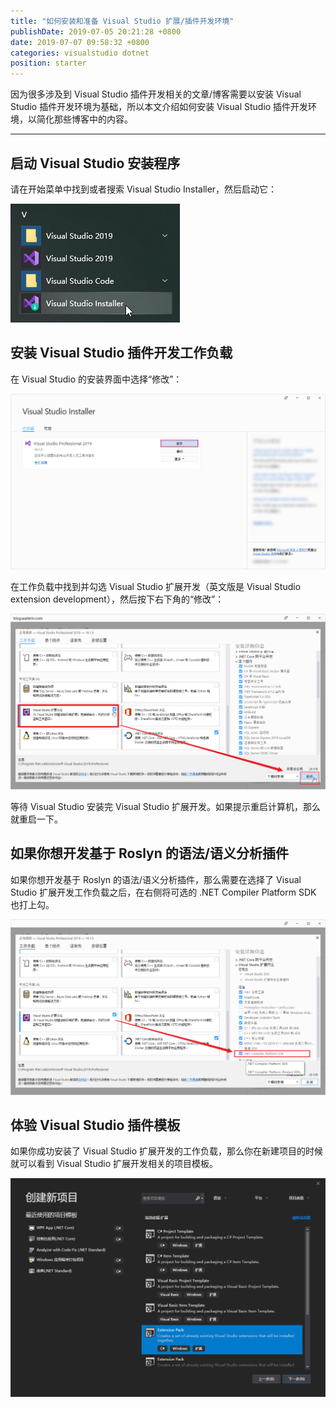 ```yaml
---
title: "如何安装和准备 Visual Studio 扩展/插件开发环境"
publishDate: 2019-07-05 20:21:28 +0800
date: 2019-07-07 09:58:32 +0800
categories: visualstudio dotnet
position: starter
---
```


因为很多涉及到 Visual Studio 插件开发相关的文章/博客需要以安装 Visual Studio 插件开发环境为基础，所以本文介绍如何安装 Visual Studio 插件开发环境，以简化那些博客中的内容。

---

## 启动 Visual Studio 安装程序

请在开始菜单中找到或者搜索 Visual Studio Installer，然后启动它：

![找到并且启动 Visual Studio Installer](/static/posts/2019-07-05-20-10-40.png)

## 安装 Visual Studio 插件开发工作负载

在 Visual Studio 的安装界面中选择“修改”：

![修改](/static/posts/2019-07-05-20-12-15.png)

在工作负载中找到并勾选 Visual Studio 扩展开发（英文版是 Visual Studio extension development），然后按下右下角的“修改”： 

![勾选 Visual Studio 扩展开发负载](/static/posts/2019-07-05-20-17-03.png)

等待 Visual Studio 安装完 Visual Studio 扩展开发。如果提示重启计算机，那么就重启一下。

## 如果你想开发基于 Roslyn 的语法/语义分析插件

如果你想开发基于 Roslyn 的语法/语义分析插件，那么需要在选择了 Visual Studio 扩展开发工作负载之后，在右侧将可选的 .NET Compiler Platform SDK 也打上勾。

![.NET Compiler Platform SDK](/static/posts/2019-07-07-09-57-09.png)

## 体验 Visual Studio 插件模板

如果你成功安装了 Visual Studio 扩展开发的工作负载，那么你在新建项目的时候就可以看到 Visual Studio 扩展开发相关的项目模板。

![Visual Studio 扩展开发相关模板](/static/posts/2019-07-05-20-20-14.png)
